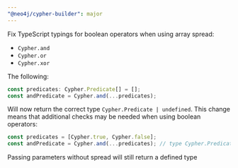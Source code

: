 ```yaml
---
"@neo4j/cypher-builder": major
---
```


Fix TypeScript typings for boolean operators when using array spread:

-   `Cypher.and`
-   `Cypher.or`
-   `Cypher.xor`

The following:

```ts
const predicates: Cypher.Predicate[] = [];
const andPredicate = Cypher.and(...predicates);
```

Will now return the correct type `Cypher.Predicate | undefined`. This change means that additional checks may be needed when using boolean operators:

```ts
const predicates = [Cypher.true, Cypher.false];
const andPredicate = Cypher.and(...predicates); // type Cypher.Predicate | undefined
```

Passing parameters without spread will still return a defined type
